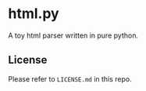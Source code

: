 # html.py

A toy html parser written in pure python.

## License

Please refer to `LICENSE.md` in this repo.
